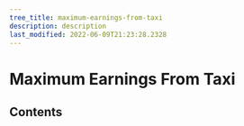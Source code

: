 ```yaml
---
tree_title: maximum-earnings-from-taxi
description: description
last_modified: 2022-06-09T21:23:28.2328
---
```


# Maximum Earnings From Taxi

## Contents

